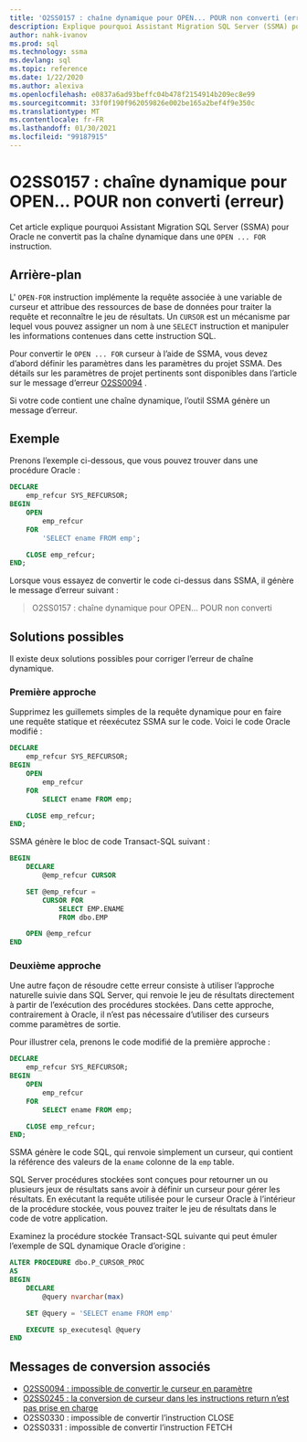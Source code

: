 ```yaml
---
title: 'O2SS0157 : chaîne dynamique pour OPEN... POUR non converti (erreur)'
description: Explique pourquoi Assistant Migration SQL Server (SSMA) pour Oracle ne convertit pas la chaîne dynamique dans une... Instruction FOR.
author: nahk-ivanov
ms.prod: sql
ms.technology: ssma
ms.devlang: sql
ms.topic: reference
ms.date: 1/22/2020
ms.author: alexiva
ms.openlocfilehash: e0837a6ad93beffc04b478f2154914b209ec8e99
ms.sourcegitcommit: 33f0f190f962059826e002be165a2bef4f9e350c
ms.translationtype: MT
ms.contentlocale: fr-FR
ms.lasthandoff: 01/30/2021
ms.locfileid: "99187915"
---
```

# <a name="o2ss0157-dynamic-string-for-openfor-not-converted-error"></a>O2SS0157 : chaîne dynamique pour OPEN... POUR non converti (erreur)

Cet article explique pourquoi Assistant Migration SQL Server (SSMA) pour Oracle ne convertit pas la chaîne dynamique dans une `OPEN ... FOR` instruction.

## <a name="background"></a>Arrière-plan

L' `OPEN-FOR` instruction implémente la requête associée à une variable de curseur et attribue des ressources de base de données pour traiter la requête et reconnaître le jeu de résultats. Un `CURSOR` est un mécanisme par lequel vous pouvez assigner un nom à une `SELECT` instruction et manipuler les informations contenues dans cette instruction SQL.

Pour convertir le `OPEN ... FOR` curseur à l’aide de SSMA, vous devez d’abord définir les paramètres dans les paramètres du projet SSMA. Des détails sur les paramètres de projet pertinents sont disponibles dans l’article sur le message d’erreur [O2SS0094](o2ss0094.md) .

Si votre code contient une chaîne dynamique, l’outil SSMA génère un message d’erreur.

## <a name="example"></a>Exemple

Prenons l’exemple ci-dessous, que vous pouvez trouver dans une procédure Oracle :

```sql
DECLARE
    emp_refcur SYS_REFCURSOR;
BEGIN
    OPEN
        emp_refcur
    FOR
        'SELECT ename FROM emp';

    CLOSE emp_refcur;
END;
```

Lorsque vous essayez de convertir le code ci-dessus dans SSMA, il génère le message d’erreur suivant :

> O2SS0157 : chaîne dynamique pour OPEN... POUR non converti

## <a name="possible-remedies"></a>Solutions possibles

Il existe deux solutions possibles pour corriger l’erreur de chaîne dynamique.

### <a name="first-approach"></a>Première approche

Supprimez les guillemets simples de la requête dynamique pour en faire une requête statique et réexécutez SSMA sur le code. Voici le code Oracle modifié :

```sql
DECLARE
    emp_refcur SYS_REFCURSOR;
BEGIN
    OPEN
        emp_refcur
    FOR
        SELECT ename FROM emp;

    CLOSE emp_refcur;
END;
```

SSMA génère le bloc de code Transact-SQL suivant :

```sql
BEGIN
    DECLARE
        @emp_refcur CURSOR

    SET @emp_refcur =
        CURSOR FOR
            SELECT EMP.ENAME
            FROM dbo.EMP

    OPEN @emp_refcur
END
```

### <a name="second-approach"></a>Deuxième approche

Une autre façon de résoudre cette erreur consiste à utiliser l’approche naturelle suivie dans SQL Server, qui renvoie le jeu de résultats directement à partir de l’exécution des procédures stockées. Dans cette approche, contrairement à Oracle, il n’est pas nécessaire d’utiliser des curseurs comme paramètres de sortie.

Pour illustrer cela, prenons le code modifié de la première approche :

```sql
DECLARE
    emp_refcur SYS_REFCURSOR;
BEGIN
    OPEN
        emp_refcur
    FOR
        SELECT ename FROM emp;

    CLOSE emp_refcur;
END;
```

SSMA génère le code SQL, qui renvoie simplement un curseur, qui contient la référence des valeurs de la `ename` colonne de la `emp` table.

SQL Server procédures stockées sont conçues pour retourner un ou plusieurs jeux de résultats sans avoir à définir un curseur pour gérer les résultats. En exécutant la requête utilisée pour le curseur Oracle à l’intérieur de la procédure stockée, vous pouvez traiter le jeu de résultats dans le code de votre application.

Examinez la procédure stockée Transact-SQL suivante qui peut émuler l’exemple de SQL dynamique Oracle d’origine :

```sql
ALTER PROCEDURE dbo.P_CURSOR_PROC
AS
BEGIN
    DECLARE
        @query nvarchar(max)

    SET @query = 'SELECT ename FROM emp'

    EXECUTE sp_executesql @query
END
```

## <a name="related-conversion-messages"></a>Messages de conversion associés

* [O2SS0094 : impossible de convertir le curseur en paramètre](o2ss0094.md)
* [O2SS0245 : la conversion de curseur dans les instructions return n’est pas prise en charge](o2ss0245.md)
* O2SS0330 : impossible de convertir l’instruction CLOSE
* O2SS0331 : impossible de convertir l’instruction FETCH
